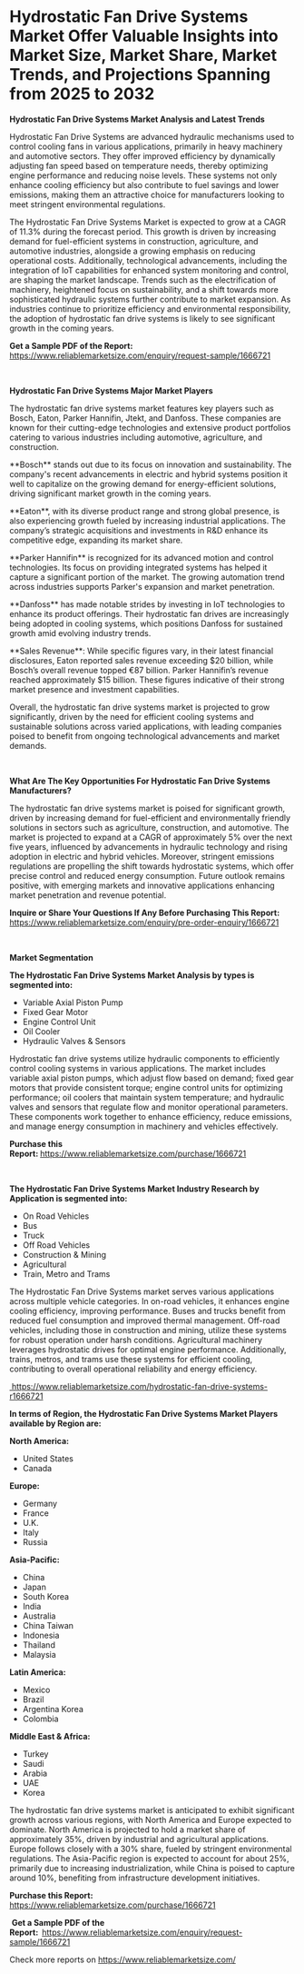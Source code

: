 <p><h1>Hydrostatic Fan Drive Systems Market Offer Valuable Insights into Market Size, Market Share, Market Trends, and Projections Spanning from 2025 to 2032</h1></p><p><strong>Hydrostatic Fan Drive Systems Market Analysis and Latest Trends</strong></p>
<p><p>Hydrostatic Fan Drive Systems are advanced hydraulic mechanisms used to control cooling fans in various applications, primarily in heavy machinery and automotive sectors. They offer improved efficiency by dynamically adjusting fan speed based on temperature needs, thereby optimizing engine performance and reducing noise levels. These systems not only enhance cooling efficiency but also contribute to fuel savings and lower emissions, making them an attractive choice for manufacturers looking to meet stringent environmental regulations.</p><p>The Hydrostatic Fan Drive Systems Market is expected to grow at a CAGR of 11.3% during the forecast period. This growth is driven by increasing demand for fuel-efficient systems in construction, agriculture, and automotive industries, alongside a growing emphasis on reducing operational costs. Additionally, technological advancements, including the integration of IoT capabilities for enhanced system monitoring and control, are shaping the market landscape. Trends such as the electrification of machinery, heightened focus on sustainability, and a shift towards more sophisticated hydraulic systems further contribute to market expansion. As industries continue to prioritize efficiency and environmental responsibility, the adoption of hydrostatic fan drive systems is likely to see significant growth in the coming years.</p></p>
<p><strong>Get a Sample PDF of the Report:&nbsp;</strong> <a href="https://www.reliablemarketsize.com/enquiry/request-sample/1666721?utm_campaign=2809&utm_medium=2&utm_source=Github&utm_content=ia&utm_term=08032025&utm_id=hydrostatic-fan-drive-systems">https://www.reliablemarketsize.com/enquiry/request-sample/1666721</a></p>
<p>&nbsp;</p>
<p><strong>Hydrostatic Fan Drive Systems Major Market Players</strong></p>
<p><p>The hydrostatic fan drive systems market features key players such as Bosch, Eaton, Parker Hannifin, Jtekt, and Danfoss. These companies are known for their cutting-edge technologies and extensive product portfolios catering to various industries including automotive, agriculture, and construction.</p><p>**Bosch** stands out due to its focus on innovation and sustainability. The company's recent advancements in electric and hybrid systems position it well to capitalize on the growing demand for energy-efficient solutions, driving significant market growth in the coming years. </p><p>**Eaton**, with its diverse product range and strong global presence, is also experiencing growth fueled by increasing industrial applications. The company’s strategic acquisitions and investments in R&D enhance its competitive edge, expanding its market share.</p><p>**Parker Hannifin** is recognized for its advanced motion and control technologies. Its focus on providing integrated systems has helped it capture a significant portion of the market. The growing automation trend across industries supports Parker's expansion and market penetration.</p><p>**Danfoss** has made notable strides by investing in IoT technologies to enhance its product offerings. Their hydrostatic fan drives are increasingly being adopted in cooling systems, which positions Danfoss for sustained growth amid evolving industry trends.</p><p>**Sales Revenue**: While specific figures vary, in their latest financial disclosures, Eaton reported sales revenue exceeding $20 billion, while Bosch’s overall revenue topped €87 billion. Parker Hannifin’s revenue reached approximately $15 billion. These figures indicative of their strong market presence and investment capabilities.</p><p>Overall, the hydrostatic fan drive systems market is projected to grow significantly, driven by the need for efficient cooling systems and sustainable solutions across varied applications, with leading companies poised to benefit from ongoing technological advancements and market demands.</p></p>
<p>&nbsp;</p>
<p><strong>What Are The Key Opportunities For Hydrostatic Fan Drive Systems Manufacturers?</strong></p>
<p><p>The hydrostatic fan drive systems market is poised for significant growth, driven by increasing demand for fuel-efficient and environmentally friendly solutions in sectors such as agriculture, construction, and automotive. The market is projected to expand at a CAGR of approximately 5% over the next five years, influenced by advancements in hydraulic technology and rising adoption in electric and hybrid vehicles. Moreover, stringent emissions regulations are propelling the shift towards hydrostatic systems, which offer precise control and reduced energy consumption. Future outlook remains positive, with emerging markets and innovative applications enhancing market penetration and revenue potential.</p></p>
<p><strong>Inquire or Share Your Questions If Any Before Purchasing This Report:</strong> <a href="https://www.reliablemarketsize.com/enquiry/pre-order-enquiry/1666721?utm_campaign=2809&utm_medium=2&utm_source=Github&utm_content=ia&utm_term=08032025&utm_id=hydrostatic-fan-drive-systems">https://www.reliablemarketsize.com/enquiry/pre-order-enquiry/1666721</a></p>
<p>&nbsp;</p>
<p><strong>Market Segmentation</strong></p>
<p><strong>The Hydrostatic Fan Drive Systems Market Analysis by types is segmented into:</strong></p>
<p><ul><li>Variable Axial Piston Pump</li><li>Fixed Gear Motor</li><li>Engine Control Unit</li><li>Oil Cooler</li><li>Hydraulic Valves & Sensors</li></ul></p>
<p><p>Hydrostatic fan drive systems utilize hydraulic components to efficiently control cooling systems in various applications. The market includes variable axial piston pumps, which adjust flow based on demand; fixed gear motors that provide consistent torque; engine control units for optimizing performance; oil coolers that maintain system temperature; and hydraulic valves and sensors that regulate flow and monitor operational parameters. These components work together to enhance efficiency, reduce emissions, and manage energy consumption in machinery and vehicles effectively.</p></p>
<p><strong>Purchase this Report:&nbsp;</strong><a href="https://www.reliablemarketsize.com/purchase/1666721?utm_campaign=2809&utm_medium=2&utm_source=Github&utm_content=ia&utm_term=08032025&utm_id=hydrostatic-fan-drive-systems">https://www.reliablemarketsize.com/purchase/1666721</a></p>
<p>&nbsp;</p>
<p><strong>The Hydrostatic Fan Drive Systems Market Industry Research by Application is segmented into:</strong></p>
<p><ul><li>On Road Vehicles</li><li>Bus</li><li>Truck</li><li>Off Road Vehicles</li><li>Construction & Mining</li><li>Agricultural</li><li>Train, Metro and Trams</li></ul></p>
<p><p>The Hydrostatic Fan Drive Systems market serves various applications across multiple vehicle categories. In on-road vehicles, it enhances engine cooling efficiency, improving performance. Buses and trucks benefit from reduced fuel consumption and improved thermal management. Off-road vehicles, including those in construction and mining, utilize these systems for robust operation under harsh conditions. Agricultural machinery leverages hydrostatic drives for optimal engine performance. Additionally, trains, metros, and trams use these systems for efficient cooling, contributing to overall operational reliability and energy efficiency.</p></p>
<p><a href="https://www.reliablemarketsize.com/hydrostatic-fan-drive-systems-r1666721?utm_campaign=2809&utm_medium=2&utm_source=Github&utm_content=ia&utm_term=08032025&utm_id=hydrostatic-fan-drive-systems">&nbsp;https://www.reliablemarketsize.com/hydrostatic-fan-drive-systems-r1666721</a></p>
<p><strong>In terms of Region, the Hydrostatic Fan Drive Systems Market Players available by Region are:</strong></p>
<p>
    <p> <strong> North America: </strong>
        <ul>
            <li>United States</li>
            <li>Canada</li>
        </ul>
        </p> 
    <p> <strong> Europe: </strong>
        <ul>
            <li>Germany</li>
            <li>France</li>
            <li>U.K.</li>
            <li>Italy</li>
            <li>Russia</li>
        </ul>
        </p> 
    <p> <strong> Asia-Pacific: </strong>
        <ul>
            <li>China</li>
            <li>Japan</li>
            <li>South Korea</li>
            <li>India</li>
            <li>Australia</li>
            <li>China Taiwan</li>
            <li>Indonesia</li>
            <li>Thailand</li>
            <li>Malaysia</li>
        </ul>
        </p> 
    <p> <strong> Latin America: </strong>
        <ul>
            <li>Mexico</li>
            <li>Brazil</li>
            <li>Argentina Korea</li>
            <li>Colombia</li>
        </ul>
        </p> 
    <p> <strong> Middle East & Africa: </strong>
        <ul>
            <li>Turkey</li>
            <li>Saudi</li>
            <li>Arabia</li>
            <li>UAE</li>
            <li>Korea</li>
        </ul>
    </p>
    </p>
<p><p>The hydrostatic fan drive systems market is anticipated to exhibit significant growth across various regions, with North America and Europe expected to dominate. North America is projected to hold a market share of approximately 35%, driven by industrial and agricultural applications. Europe follows closely with a 30% share, fueled by stringent environmental regulations. The Asia-Pacific region is expected to account for about 25%, primarily due to increasing industrialization, while China is poised to capture around 10%, benefiting from infrastructure development initiatives.</p></p>
<p><strong>Purchase this Report: </strong><a href="https://www.reliablemarketsize.com/purchase/1666721?utm_campaign=2809&utm_medium=2&utm_source=Github&utm_content=ia&utm_term=08032025&utm_id=hydrostatic-fan-drive-systems">https://www.reliablemarketsize.com/purchase/1666721</a></p>
<p>&nbsp;<strong>Get a Sample PDF of the Report:&nbsp;&nbsp;</strong><a href="https://www.reliablemarketsize.com/enquiry/request-sample/1666721?utm_campaign=2809&utm_medium=2&utm_source=Github&utm_content=ia&utm_term=08032025&utm_id=hydrostatic-fan-drive-systems">https://www.reliablemarketsize.com/enquiry/request-sample/1666721</a></p>
<p><strong></strong></p>
<p>Check more reports on <a href="https://www.reliablemarketsize.com/?utm_campaign=2809&utm_medium=2&utm_source=Github&utm_content=ia&utm_term=08032025&utm_id=hydrostatic-fan-drive-systems">https://www.reliablemarketsize.com/</a></p>